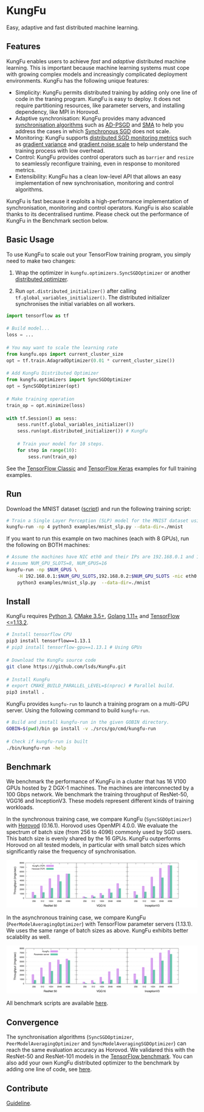 # KungFu

Easy, adaptive and fast distributed machine learning.

## Features

KungFu enables users to achieve *fast* and *adaptive* distributed machine learning. This is important because machine learning systems must cope with growing complex models and increasingly complicated deployment environments. KungFu has the following unique features:

* Simplicity: KungFu permits distributed training by adding only one line of code in the traning program. KungFu is easy to deploy. It does not require partitioning resources, like parameter servers, and
installing dependency, like MPI in Horovod.
* Adaptive synchronisation: KungFu provides many advanced [synchronisation algorithms](srcs/python/kungfu/optimizers/__init__.py) such as
[AD-PSGD](https://arxiv.org/abs/1710.06952) and [SMA](http://www.vldb.org/pvldb/vol12/p1399-koliousis.pdf) to help you address the cases in which [Synchronous SGD](https://papers.nips.cc/paper/4687-large-scale-distributed-deep-networks.pdf) does not scale.
* Monitoring: KungFu supports [distributed SGD monitoring metrics](srcs/python/kungfu/optimizers/sync_sgd.py) such as [gradient variance](https://en.wikipedia.org/wiki/Variance) and [gradient noise scale](https://openai.com/blog/science-of-ai/) to help understand the training process with low overhead.
* Control: KungFu provides control operators such as ``barrier`` and ``resize`` to seamlessly reconfigure training, even in response to monitored metrics.
* Extensibility: KungFu has a clean low-level API that allows an easy implementation of new synchronisation, monitoring and control algorithms.

KungFu is fast because it exploits a high-performance implementation of synchronisation, monitoring
and control operators. KungFu is also scalable thanks to its decentralised runtime. Please check out the performance of KungFu in the Benchmark section below.

## Basic Usage

To use KungFu to scale out your TensorFlow training program, you simply need to make two changes:

1. Wrap the optimizer in ``kungfu.optimizers.SyncSGDOptimizer`` or another [distributed optimizer](srcs/python/kungfu/optimizers/__init__.py).

2. Run ``opt.distributed_initializer()`` after calling ``tf.global_variables_initializer()``.
    The distributed initializer synchronises the initial variables on all workers.

```python
import tensorflow as tf

# Build model...
loss = ...

# You may want to scale the learning rate
from kungfu.ops import current_cluster_size
opt = tf.train.AdagradOptimizer(0.01 * current_cluster_size())

# Add KungFu Distributed Optimizer
from kungfu.optimizers import SyncSGDOptimizer
opt = SyncSGDOptimizer(opt)

# Make training operation
train_op = opt.minimize(loss)

with tf.Session() as sess:
    sess.run(tf.global_variables_initializer())
    sess.run(opt.distributed_initializer()) # KungFu

    # Train your model for 10 steps.
    for step in range(10):
        sess.run(train_op)
```

See the [TensorFlow Classic](examples/mnist_slp.py) and [TensorFlow Keras](examples/mnist_keras.py) examples for full training examples.

## Run

Download the MNIST dataset ([script](scripts/download-mnist.sh)) and run the following training script:

```bash
# Train a Single Layer Perception (SLP) model for the MNIST dataset using 4 CPUs for 10 data epochs.
kungfu-run -np 4 python3 examples/mnist_slp.py --data-dir=./mnist
```

If you want to run this example on two machines (each with 8 GPUs), run the following on BOTH machines:

```bash
# Assume the machines have NIC eth0 and their IPs are 192.168.0.1 and 192.168.0.2.
# Assume NUM_GPU_SLOTS=8, NUM_GPUS=16
kungfu-run -np $NUM_GPUS \
    -H 192.168.0.1:$NUM_GPU_SLOTS,192.168.0.2:$NUM_GPU_SLOTS -nic eth0 \
    python3 examples/mnist_slp.py  --data-dir=./mnist
```

## Install

KungFu requires [Python 3](https://www.python.org/downloads/), [CMake 3.5+](https://cmake.org/install/), [Golang 1.11+](https://golang.org/dl/) and [TensorFlow <=1.13.2](https://www.tensorflow.org/install/pip#older-versions-of-tensorflow).

```bash
# Install tensorflow CPU
pip3 install tensorflow==1.13.1
# pip3 install tensorflow-gpu==1.13.1 # Using GPUs

# Download the KungFu source code
git clone https://github.com/lsds/KungFu.git

# Install KungFu
# export CMAKE_BUILD_PARALLEL_LEVEL=$(nproc) # Parallel build.
pip3 install .
```

KungFu provides ``kungfu-run`` to launch a training program on a multi-GPU server. Using the following command to build ``kungfu-run``.

```bash
# Build and install kungfu-run in the given GOBIN directory.
GOBIN=$(pwd)/bin go install -v ./srcs/go/cmd/kungfu-run

# Check if kungfu-run is built
./bin/kungfu-run -help
```

## Benchmark

We benchmark the performance of KungFu in a cluster that has 16 V100 GPUs hosted by 2 DGX-1 machines.
The machines are interconnected by a 100 Gbps network. We benchmark the training throughput of ResNet-50, VGG16 and InceptionV3. These models represent different kinds of training workloads.

In the synchronous training case, we compare KungFu (``SyncSGDOptimizer``) with [Horovod](https://github.com/horovod/horovod) (0.16.1). Horovod uses OpenMPI 4.0.0. We evaluate the spectrum of batch size (from 256 to 4096) commonly used by SGD users.
This batch size is evenly shared by the 16 GPUs.
KungFu outperforms Horovod on all tested models, in particular with small batch sizes which significantly raise the
frequency of synchronisation.

![sync](benchmarks/synchronisation/result/sync-scalability.svg)

In the asynchronous training case, we compare KungFu (``PeerModelAveragingOptimizer``) with TensorFlow parameter servers (1.13.1). We uses the same range of batch sizes as above. KungFu exhibits better scalablity as well.

![async](benchmarks/synchronisation/result/async-scalability.svg)

All benchmark scripts are available [here](KungFu/benchmarks/synchronisation/).

## Convergence

The synchronisation algorithms (``SyncSGDOptimizer``, ``PeerModelAveragingOptimizer`` and ``SyncModelAveragingSGDOptimizer``)
can reach the same evaluation accuracy as Horovod. We validared this with the ResNet-50 and ResNet-101 models in the [TensorFlow benchmark](https://github.com/luomai/benchmarks/tree/cnn_tf_v1.12_compatible_kungfu).
You can also add your own KungFu distributed optimizer to the benchmark by adding one line of code, see [here](https://github.com/luomai/benchmarks/blob/1eb102a81cdcd42cdbea56d2d19f36a8018e9f80/scripts/tf_cnn_benchmarks/benchmark_cnn.py#L1197).

## Contribute

[Guideline](CONTRIBUTING.md).
